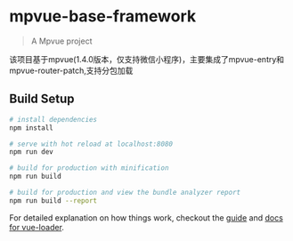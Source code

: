 # mpvue-base-framework

> A Mpvue project

该项目基于mpvue(1.4.0版本，仅支持微信小程序)，主要集成了mpvue-entry和mpvue-router-patch,支持分包加载

## Build Setup

``` bash
# install dependencies
npm install

# serve with hot reload at localhost:8080
npm run dev

# build for production with minification
npm run build

# build for production and view the bundle analyzer report
npm run build --report
```

For detailed explanation on how things work, checkout the [guide](http://vuejs-templates.github.io/webpack/) and [docs for vue-loader](http://vuejs.github.io/vue-loader).
